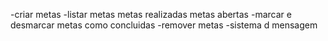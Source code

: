 -criar metas
-listar metas
    metas realizadas
    metas abertas
-marcar e desmarcar metas como concluidas
-remover metas
-sistema d mensagem